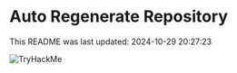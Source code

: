 # Auto Regenerate Repository

This README was last updated: 2024-10-29 20:27:23

 ![TryHackMe](https://tryhackme.com/badge/533634)